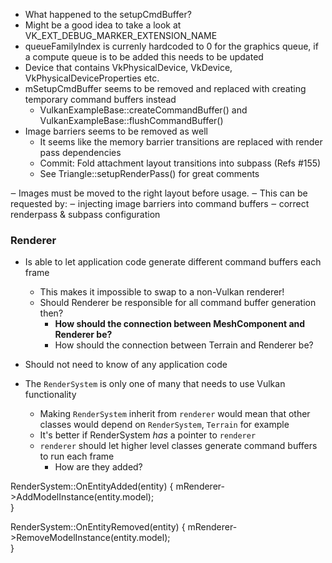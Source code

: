 ﻿* What happened to the setupCmdBuffer?
* Might be a good idea to take a look at VK_EXT_DEBUG_MARKER_EXTENSION_NAME
* queueFamilyIndex is currenly hardcoded to 0 for the graphics queue, if a compute queue is to be added this needs to be updated
* Device that contains VkPhysicalDevice, VkDevice, VkPhysicalDeviceProperties etc.
* mSetupCmdBuffer seems to be removed and replaced with creating temporary command buffers instead
	- VulkanExampleBase::createCommandBuffer() and VulkanExampleBase::flushCommandBuffer()
* Image barriers seems to be removed as well
	- It seems like the memory barrier transitions are replaced with render pass dependencies
	- Commit: Fold attachment layout transitions into subpass (Refs #155)
	- See Triangle::setupRenderPass() for great comments


‒ Images must be moved to the right layout before usage.
	‒ This can be requested by:
	‒ injecting image barriers into command buffers
	‒ correct renderpass & subpass configuration

### Renderer
* Is able to let application code generate different command buffers each frame
	- This makes it impossible to swap to a non-Vulkan renderer!
	- Should Renderer be responsible for all command buffer generation then?
		- __How should the connection between MeshComponent and Renderer be?__
		- How should the connection between Terrain and Renderer be?
* Should not need to know of any application code 

* The `RenderSystem` is only one of many that needs to use Vulkan functionality
	- Making `RenderSystem` inherit from `renderer` would mean that other classes would depend on `RenderSystem`, `Terrain` for example
	- It's better if RenderSystem _has_ a pointer to `renderer`
	- `renderer` should let higher level classes generate command buffers to run each frame
		- How are they added?

RenderSystem::OnEntityAdded(entity)
{
	mRenderer->AddModelInstance(entity.model);	
}

RenderSystem::OnEntityRemoved(entity)
{
	mRenderer->RemoveModelInstance(entity.model);	
}